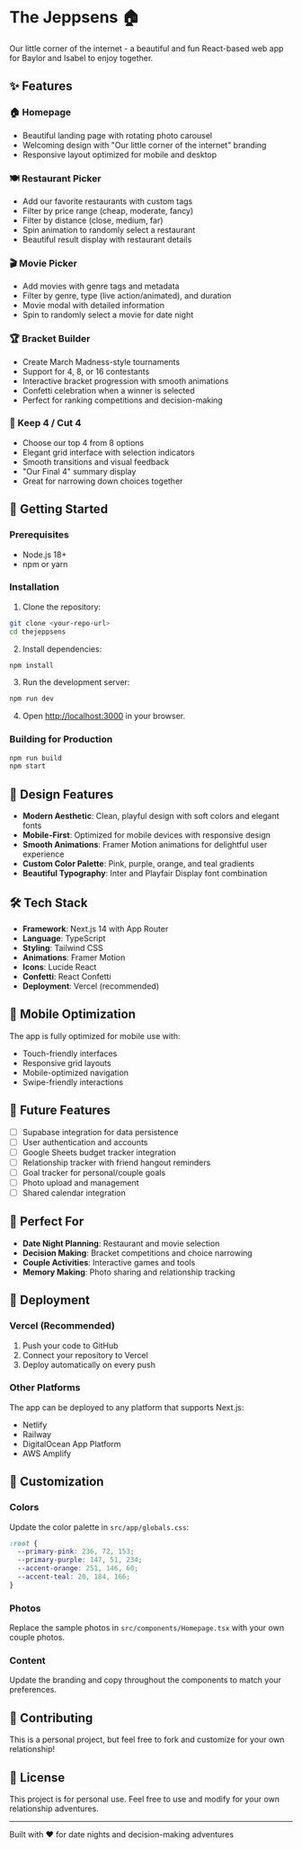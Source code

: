 # The Jeppsens 🏠

Our little corner of the internet - a beautiful and fun React-based web app for Baylor and Isabel to enjoy together.

## ✨ Features

### 🏠 Homepage
- Beautiful landing page with rotating photo carousel
- Welcoming design with "Our little corner of the internet" branding
- Responsive layout optimized for mobile and desktop

### 🍽️ Restaurant Picker
- Add our favorite restaurants with custom tags
- Filter by price range (cheap, moderate, fancy)
- Filter by distance (close, medium, far)
- Spin animation to randomly select a restaurant
- Beautiful result display with restaurant details

### 🎬 Movie Picker
- Add movies with genre tags and metadata
- Filter by genre, type (live action/animated), and duration
- Movie modal with detailed information
- Spin to randomly select a movie for date night

### 🏆 Bracket Builder
- Create March Madness-style tournaments
- Support for 4, 8, or 16 contestants
- Interactive bracket progression with smooth animations
- Confetti celebration when a winner is selected
- Perfect for ranking competitions and decision-making

### 🎯 Keep 4 / Cut 4
- Choose our top 4 from 8 options
- Elegant grid interface with selection indicators
- Smooth transitions and visual feedback
- "Our Final 4" summary display
- Great for narrowing down choices together

## 🚀 Getting Started

### Prerequisites
- Node.js 18+ 
- npm or yarn

### Installation

1. Clone the repository:
```bash
git clone <your-repo-url>
cd thejeppsens
```

2. Install dependencies:
```bash
npm install
```

3. Run the development server:
```bash
npm run dev
```

4. Open [http://localhost:3000](http://localhost:3000) in your browser.

### Building for Production

```bash
npm run build
npm start
```

## 🎨 Design Features

- **Modern Aesthetic**: Clean, playful design with soft colors and elegant fonts
- **Mobile-First**: Optimized for mobile devices with responsive design
- **Smooth Animations**: Framer Motion animations for delightful user experience
- **Custom Color Palette**: Pink, purple, orange, and teal gradients
- **Beautiful Typography**: Inter and Playfair Display font combination

## 🛠️ Tech Stack

- **Framework**: Next.js 14 with App Router
- **Language**: TypeScript
- **Styling**: Tailwind CSS
- **Animations**: Framer Motion
- **Icons**: Lucide React
- **Confetti**: React Confetti
- **Deployment**: Vercel (recommended)

## 📱 Mobile Optimization

The app is fully optimized for mobile use with:
- Touch-friendly interfaces
- Responsive grid layouts
- Mobile-optimized navigation
- Swipe-friendly interactions

## 🔮 Future Features

- [ ] Supabase integration for data persistence
- [ ] User authentication and accounts
- [ ] Google Sheets budget tracker integration
- [ ] Relationship tracker with friend hangout reminders
- [ ] Goal tracker for personal/couple goals
- [ ] Photo upload and management
- [ ] Shared calendar integration

## 🎯 Perfect For

- **Date Night Planning**: Restaurant and movie selection
- **Decision Making**: Bracket competitions and choice narrowing
- **Couple Activities**: Interactive games and tools
- **Memory Making**: Photo sharing and relationship tracking

## 🚀 Deployment

### Vercel (Recommended)

1. Push your code to GitHub
2. Connect your repository to Vercel
3. Deploy automatically on every push

### Other Platforms

The app can be deployed to any platform that supports Next.js:
- Netlify
- Railway
- DigitalOcean App Platform
- AWS Amplify

## 📝 Customization

### Colors
Update the color palette in `src/app/globals.css`:
```css
:root {
  --primary-pink: 236, 72, 153;
  --primary-purple: 147, 51, 234;
  --accent-orange: 251, 146, 60;
  --accent-teal: 20, 184, 166;
}
```

### Photos
Replace the sample photos in `src/components/Homepage.tsx` with your own couple photos.

### Content
Update the branding and copy throughout the components to match your preferences.

## 🤝 Contributing

This is a personal project, but feel free to fork and customize for your own relationship!

## 📄 License

This project is for personal use. Feel free to use and modify for your own relationship adventures.

---

Built with ❤️ for date nights and decision-making adventures
